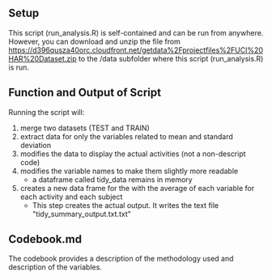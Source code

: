 ## Setup
This script (run_analysis.R) is self-contained and can be run from anywhere. 
However, you can download and unzip the file from https://d396qusza40orc.cloudfront.net/getdata%2Fprojectfiles%2FUCI%20HAR%20Dataset.zip 
to the /data subfolder where this script (run_analysis.R) is run.

## Function and Output of Script
Running the script will:

1. merge two datasets (TEST and TRAIN) 
2. extract data for only the variables related to mean and standard deviation
3. modifies the data to display the actual activities (not a non-descript code)
4. modifies the variable names to make them slightly more readable
   * a dataframe called tidy_data remains in memory
5. creates a new data frame for the with the average of each variable for each activity and each subject
   * This step creates the actual output. It writes the text file "tidy_summary_output.txt.txt"
   
## Codebook.md
The codebook provides a description of the methodology used and description of 
the variables.
